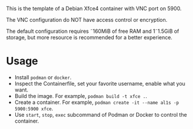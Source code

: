 This is the template of a Debian Xfce4 container with VNC port on 5900.

The VNC configuration do NOT have access control or encryption.

The default configuration requires &tilde;160MiB of free RAM and 1&tilde;1.5GiB of storage, but more resource is recommended for a better experience.

# Usage

- Install `podman` or `docker`.
- Inspect the Containerfile, set your favorite username, enable what you want.
- Build the image. For example, `podman build -t xfce .`.
- Create a container. For example, `podman create -it --name al1s -p 5900:5900 xfce`.
- Use `start`, `stop`, `exec` subcommand of Podman or Docker to control the container.
